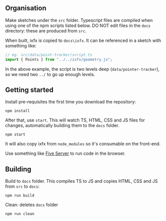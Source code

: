 ## Organisation

Make sketches under the `src` folder. Typescript files are compiled when using one of the npm scripts listed below. DO NOT edit files in the `docs` directory: these are produced from `src`.

When built, ixfx is copied to `docs\ixfx`. It can be referenced in a sketch with something like:

```js
// eg. src/data/point-tracker/script.ts
import { Points } from "../../ixfx/geometry.js";
```

In the above example, the script is two levels deep (`data/pointer-tracker`), so we need two `../` to go up enough levels.

## Getting started

Install pre-requisites the first time you download the repository:

```
npm install
```

After that, use `start`. This will watch TS, HTML, CSS and JS files for changes, automatically building them to the `docs` folder.

```
npm start
```

It will also copy ixfx from `node_modules` so it's consumable on the front-end.

Use something like [Five Server](https://marketplace.visualstudio.com/items?itemName=yandeu.five-server) to run code in the browser.

## Building

Build to `docs` folder. This compiles TS to JS and copies HTML, CSS and JS from `src` to `docs`:

```
npm run build
```

Clean: deletes `docs` folder

```
npm run clean
```
